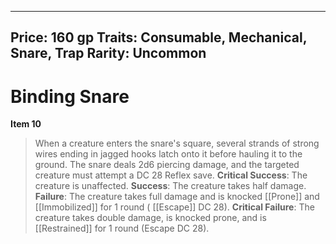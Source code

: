 
---
Price: 160 gp
Traits: Consumable, Mechanical, Snare, Trap
Rarity: Uncommon
---

# Binding Snare

**Item 10**

> When a creature enters the snare's square, several strands of strong wires ending in jagged hooks latch onto it before hauling it to the ground. The snare deals 2d6 piercing damage, and the targeted creature must attempt a DC 28 Reflex save.
**Critical Success**: The creature is unaffected.
**Success**: The creature takes half damage.
**Failure**: The creature takes full damage and is knocked [[Prone]] and [[Immobilized]] for 1 round ( [[Escape]] DC 28).
**Critical Failure**: The creature takes double damage, is knocked prone, and is [[Restrained]] for 1 round (Escape DC 28).
